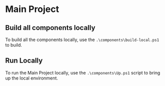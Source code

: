 # Main Project

## Build all components locally

To build all the components locally, use the ```.\components\build-local.ps1``` to build.

## Run Locally

To run the Main Project locally, use the ```.\components\Up.ps1``` script to bring up the local environment.
